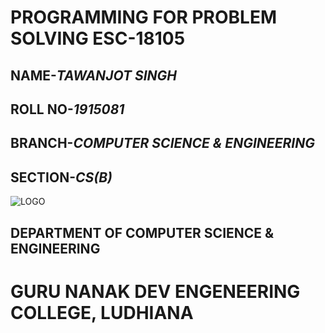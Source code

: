    #        **PROGRAMMING FOR PROBLEM SOLVING ESC-18105**
##   NAME-*TAWANJOT SINGH*
##   ROLL NO-*1915081*
##   BRANCH-*COMPUTER SCIENCE & ENGINEERING*
##   SECTION-*CS(B)*   
![LOGO](https://blog.coachingkaro.org/wp-content/uploads/2019/07/logo.jpg)
## **DEPARTMENT OF COMPUTER SCIENCE & ENGINEERING**
# **GURU NANAK DEV ENGENEERING COLLEGE, LUDHIANA**

